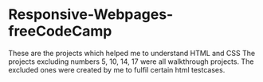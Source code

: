 # Responsive-Webpages-freeCodeCamp
These are the projects which helped me to understand HTML and CSS
The projects excluding numbers 5, 10, 14, 17 were all walkthrough projects. The excluded ones were created by me to fulfil certain html testcases.
